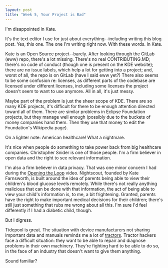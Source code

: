 ```yaml
---
layout: post
title: "Week 5, Your Project is Bad"
---
```


I'm disappointed in Kate.

It's the text editor I use for just about everything--including writing this
blog post. Yes, this one. The one I'm writing right now. With these words. In
Kate.

Kate is an Open Source project--barely. After looking through the GitLab (eww)
repo, there's a lot missing. There's no real CONTRIBUTING.MD; there's no code
of conduct (though one is present on the KDE website); there are no issue
labels, which help a lot for getting into a project; and, worst of all, the
repo is on GitLab (have I said eww yet?) There also seems to be some confusion
re: licenses, as different parts of the codebase are licensed under different
licenses, including some licenses the project doesn't seem to want to use
anymore. All in all, it's just messy.

Maybe part of the problem is just the sheer scope of KDE. There are so many
KDE projects, it's difficult for there to be enough attention directed toward
all of them. There are similar problems in Eclipse Foundation projects, but
they manage well enough (possibly due to the buckets of money companies hand
them. Then they use that money to edit the Foundation's Wikipedia page).

On a lighter note: American healthcare! What a nightmare.

It's nice when people do something to take power back from big healthcare
companies. Christopher Snider is one of those people. I'm a firm believer in
open data and the right to see relevant information.

I'm also a firm believer in data privacy. That was one minor concern I had
during the [Opening the Loop](https://www.redhat.com/en/open-source-stories/opening-the-loop)
video. Nightscout, founded by Kate Farnsworth, is built around the idea of
parents being able to view their children's blood glucose levels remotely.
While there's not really anything malicious that can be done with that
information, the act of being able to view your child's information is, to me,
a bit frightening. Granted, parents have the right to make important medical
decisions for their children; there's still just something that rubs me wrong
about all this. I'm sure I'd feel differently if I had a diabetic child,
though.

But I digress.

Tidepool is great. The situation with device manufacturers not sharing
important data and manuals reminds me a lot of [tractors](https://www.youtube.com/watch?v=F8JCh0owT4w&feature=emb_title).
Tractor hackers face a difficult situation: they want to be able to repair
and diagnose problems in their own machinery. They're fighting hard to be
able to do so, in the face of an industry that doesn't want to give them
anything.

Sound familiar?